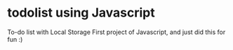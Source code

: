# todolist using Javascript
To-do list with Local Storage
First project of Javascript, and just did this for fun :)
